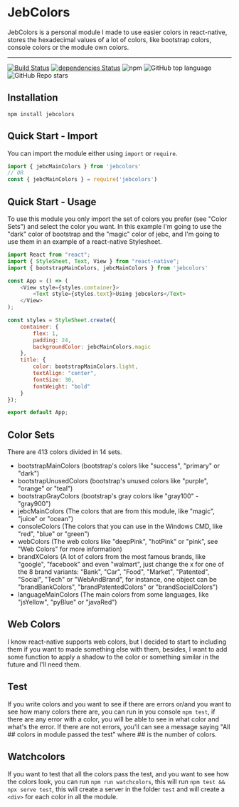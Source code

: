 # JebColors
JebColors is a personal module I made to use easier colors in react-native, stores the hexadecimal values of a lot of colors, like bootstrap colors, console colors or the module own colors.

---

[![Build Status](https://app.travis-ci.com/JebBarbas/jebcolors.svg?branch=main)](https://app.travis-ci.com/JebBarbas/jebcolors)
[![dependencies Status](https://status.david-dm.org/gh/jebbarbas/jebcolors.svg)](https://david-dm.org/jebbarbas/jebcolors)
![npm](https://img.shields.io/npm/v/jebcolors)
![GitHub top language](https://img.shields.io/github/languages/top/jebbarbas/jebcolors)
![GitHub Repo stars](https://img.shields.io/github/stars/jebbarbas/jebcolors?style=social)

## Installation
```
npm install jebcolors
```

## Quick Start - Import
You can import the module either using `import` or `require`.
```javascript
import { jebcMainColors } from 'jebcolors'
// OR
const { jebcMainColors } = require('jebcolors')
```

## Quick Start - Usage
To use this module you only import the set of colors you prefer (see "Color Sets") and select the color you want. In this example I'm going to use the "dark" color of bootstrap and the "magic" color of jebc, and I'm going to use them in an example of a react-native Stylesheet.
```javascript
import React from "react";
import { StyleSheet, Text, View } from "react-native";
import { bootstrapMainColors, jebcMainColors } from 'jebcolors'

const App = () => (
    <View style={styles.container}>
        <Text style={styles.text}>Using jebcolors</Text>
    </View>
);

const styles = StyleSheet.create({
    container: {
        flex: 1,
        padding: 24,
        backgroundColor: jebcMainColors.magic
    },
    title: {
        color: bootstrapMainColors.light,
        textAlign: "center",
        fontSize: 30,
        fontWeight: "bold"
    }
});

export default App;
```

## Color Sets
There are 413 colors divided in 14 sets.
- bootstrapMainColors (bootstrap's colors like "success", "primary" or "dark")
- bootstrapUnusedColors (bootstrap's unused colors like "purple", "orange" or "teal")
- bootstrapGrayColors (bootstrap's gray colors like "gray100" - "gray900")
- jebcMainColors (The colors that are from this module, like "magic", "juice" or "ocean")
- consoleColors (The colors that you can use in the Windows CMD, like "red", "blue" or "green")
- webColors (The web colors like "deepPink", "hotPink" or "pink", see "Web Colors" for more information)
- brandXColors (A lot of colors from the most famous brands, like "google", "facebook" and even "walmart", just change the x for one of the 8 brand variants: "Bank", "Car", "Food", "Market", "Patented", "Social", "Tech" or "WebAndBrand", for instance, one object can be "brandBankColors", "brandPatentedColors" or "brandSocialColors")
- languageMainColors (The main colors from some languages, like "jsYellow", "pyBlue" or "javaRed")

## Web Colors
I know react-native supports web colors, but I decided to start to including them if you want to made something else with them, besides, I want to add some function to apply a shadow to the color or something similar in the future and I'll need them.

## Test
If you write colors and you want to see if there are errors or/and you want to see how many colors there are, you can run in you console `npm test`, if there are any error with a color, you will be able to see in what color and what's the error. If there are not errors, you'll can see a message saying "All ## colors in module passed the test" where ## is the number of colors.

## Watchcolors
If you want to test that all the colors pass the test, and you want to see how the colors look, you can run `npm run watchcolors`, this will run `npm test && npx serve test`, this will create a server in the folder `test` and will create a `<div>` for each color in all the module.